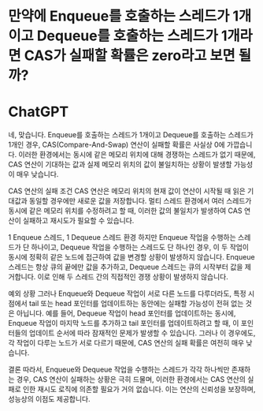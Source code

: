 

# 만약에 Enqueue를 호출하는  스레드가 1개이고 Dequeue를 호출하는 스레드가 1개라면 CAS가 실패할 확률은 zero라고 보면 될까?

# ChatGPT
네, 맞습니다. Enqueue를 호출하는 스레드가 1개이고 Dequeue를 호출하는 스레드가 1개인 경우, CAS(Compare-And-Swap) 연산이 실패할 확률은 사실상 0에 가깝습니다. 이러한 환경에서는 동시에 같은 메모리 위치에 대해 경쟁하는 스레드가 없기 때문에, CAS 연산이 기대하는 값과 실제 메모리 위치의 값이 불일치하는 상황이 발생할 가능성이 매우 낮습니다.

CAS 연산의 실패 조건
CAS 연산은 메모리 위치의 현재 값이 연산이 시작될 때 읽은 기대값과 동일할 경우에만 새로운 값을 저장합니다. 멀티 스레드 환경에서 여러 스레드가 동시에 같은 메모리 위치를 수정하려고 할 때, 이러한 값의 불일치가 발생하여 CAS 연산이 실패하고 재시도가 필요할 수 있습니다.

1 Enqueue 스레드, 1 Dequeue 스레드 환경
하지만 Enqueue 작업을 수행하는 스레드가 단 하나이고, Dequeue 작업을 수행하는 스레드도 단 하나인 경우, 이 두 작업이 동시에 정확히 같은 노드에 접근하여 값을 변경할 상황이 발생하지 않습니다. Enqueue 스레드는 항상 큐의 끝에만 값을 추가하고, Dequeue 스레드는 큐의 시작부터 값을 제거합니다. 이로 인해 두 스레드 간의 직접적인 경쟁 상황이 발생하지 않습니다.

예외 상황
그러나 Enqueue와 Dequeue 작업이 서로 다른 노드를 다루더라도, 특정 시점에서 tail 또는 head 포인터를 업데이트하는 동안에는 실패할 가능성이 전혀 없는 것은 아닙니다. 예를 들어, Dequeue 작업이 head 포인터를 업데이트하는 동시에, Enqueue 작업이 마지막 노드를 추가하고 tail 포인터를 업데이트하려고 할 때, 이 포인터들의 업데이트 순서에 따라 잠재적인 문제가 발생할 수 있습니다. 그러나 이 경우에도, 각 작업이 다루는 노드가 서로 다르기 때문에, CAS 연산의 실패 확률은 여전히 매우 낮습니다.

결론
따라서, Enqueue와 Dequeue 작업을 수행하는 스레드가 각각 하나씩만 존재하는 경우, CAS 연산이 실패하는 상황은 극히 드물며, 이러한 환경에서는 CAS 연산의 실패로 인한 재시도 로직에 의존할 필요가 거의 없습니다. 이는 연산의 신뢰성을 보장하며, 성능상의 이점도 제공합니다.